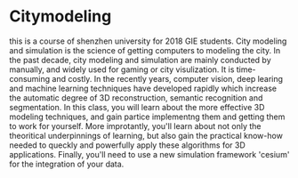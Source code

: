 # Citymodeling
this is a course of shenzhen university for 2018 GIE students. 
City modeling and simulation is the science of getting computers to modeling the city. In the past decade, city modeling and simulation are mainly conducted by manually, and widely used for gaming or city visulization. It is time-consuming and costly. In the recently years, computer vision, deep learing and machine learning techniques have developed rapidly which increase the automatic degree of 3D reconstruction, semantic recognition and segmentation. 
In this class, you will learn about the more effective 3D modeling techniques, and gain partice implementng them and getting them to work for yourself. More improtantly, you'll learn about not only the theoritical underpinnings of learning, but also gain the practical know-how needed to queckly and powerfully apply these algorithms for 3D applications. Finally, you'll need to use a new simulation framework 'cesium' for the integration of your data.
